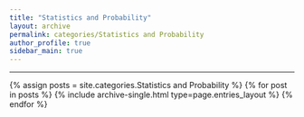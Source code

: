 ```yaml
---
title: "Statistics and Probability"
layout: archive
permalink: categories/Statistics and Probability
author_profile: true
sidebar_main: true
---
```


<!-- 공백이 포함되어 있는 카테고리 이름의 경우 site.categories['a b c'] 이런식으로! -->

***

{% assign posts = site.categories.Statistics and Probability %}
{% for post in posts %} {% include archive-single.html type=page.entries_layout %} {% endfor %}
